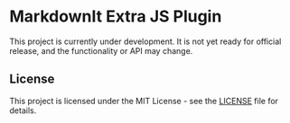 # MarkdownIt Extra JS Plugin

This project is currently under development. It is not yet ready for official release, and the functionality or API may change.

## License

This project is licensed under the MIT License - see the [LICENSE](LICENSE) file for details.